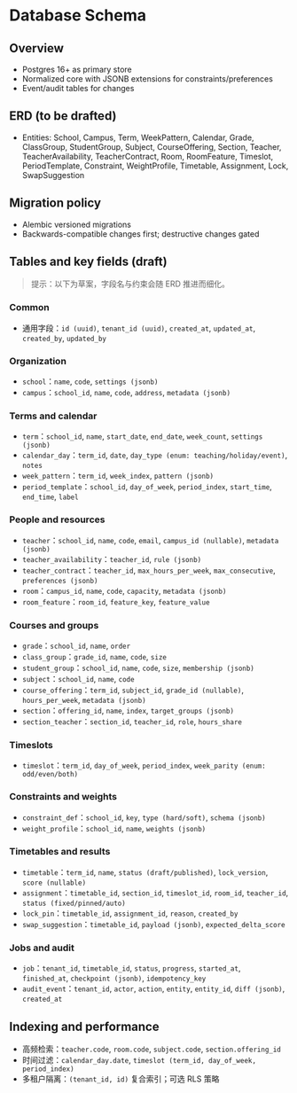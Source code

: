 # Database Schema

## Overview

- Postgres 16+ as primary store
- Normalized core with JSONB extensions for constraints/preferences
- Event/audit tables for changes

## ERD (to be drafted)

- Entities: School, Campus, Term, WeekPattern, Calendar, Grade, ClassGroup, StudentGroup, Subject, CourseOffering, Section, Teacher, TeacherAvailability, TeacherContract, Room, RoomFeature, Timeslot, PeriodTemplate, Constraint, WeightProfile, Timetable, Assignment, Lock, SwapSuggestion

## Migration policy

- Alembic versioned migrations
- Backwards-compatible changes first; destructive changes gated

## Tables and key fields (draft)

> 提示：以下为草案，字段名与约束会随 ERD 推进而细化。

### Common

- 通用字段：`id (uuid)`, `tenant_id (uuid)`, `created_at`, `updated_at`, `created_by`, `updated_by`

### Organization

- `school`：`name`, `code`, `settings (jsonb)`
- `campus`：`school_id`, `name`, `code`, `address`, `metadata (jsonb)`

### Terms and calendar

- `term`：`school_id`, `name`, `start_date`, `end_date`, `week_count`, `settings (jsonb)`
- `calendar_day`：`term_id`, `date`, `day_type (enum: teaching/holiday/event)`, `notes`
- `week_pattern`：`term_id`, `week_index`, `pattern (jsonb)`
- `period_template`：`school_id`, `day_of_week`, `period_index`, `start_time`, `end_time`, `label`

### People and resources

- `teacher`：`school_id`, `name`, `code`, `email`, `campus_id (nullable)`, `metadata (jsonb)`
- `teacher_availability`：`teacher_id`, `rule (jsonb)`
- `teacher_contract`：`teacher_id`, `max_hours_per_week`, `max_consecutive`, `preferences (jsonb)`
- `room`：`campus_id`, `name`, `code`, `capacity`, `metadata (jsonb)`
- `room_feature`：`room_id`, `feature_key`, `feature_value`

### Courses and groups

- `grade`：`school_id`, `name`, `order`
- `class_group`：`grade_id`, `name`, `code`, `size`
- `student_group`：`school_id`, `name`, `code`, `size`, `membership (jsonb)`
- `subject`：`school_id`, `name`, `code`
- `course_offering`：`term_id`, `subject_id`, `grade_id (nullable)`, `hours_per_week`, `metadata (jsonb)`
- `section`：`offering_id`, `name`, `index`, `target_groups (jsonb)`
- `section_teacher`：`section_id`, `teacher_id`, `role`, `hours_share`

### Timeslots

- `timeslot`：`term_id`, `day_of_week`, `period_index`, `week_parity (enum: odd/even/both)`

### Constraints and weights

- `constraint_def`：`school_id`, `key`, `type (hard/soft)`, `schema (jsonb)`
- `weight_profile`：`school_id`, `name`, `weights (jsonb)`

### Timetables and results

- `timetable`：`term_id`, `name`, `status (draft/published)`, `lock_version`, `score (nullable)`
- `assignment`：`timetable_id`, `section_id`, `timeslot_id`, `room_id`, `teacher_id`, `status (fixed/pinned/auto)`
- `lock_pin`：`timetable_id`, `assignment_id`, `reason`, `created_by`
- `swap_suggestion`：`timetable_id`, `payload (jsonb)`, `expected_delta_score`

### Jobs and audit

- `job`：`tenant_id`, `timetable_id`, `status`, `progress`, `started_at`, `finished_at`, `checkpoint (jsonb)`, `idempotency_key`
- `audit_event`：`tenant_id`, `actor`, `action`, `entity`, `entity_id`, `diff (jsonb)`, `created_at`

## Indexing and performance

- 高频检索：`teacher.code`, `room.code`, `subject.code`, `section.offering_id`
- 时间过滤：`calendar_day.date`, `timeslot (term_id, day_of_week, period_index)`
- 多租户隔离：`(tenant_id, id)` 复合索引；可选 RLS 策略
